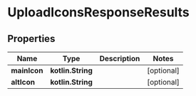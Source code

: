 
# UploadIconsResponseResults

## Properties
Name | Type | Description | Notes
------------ | ------------- | ------------- | -------------
**mainIcon** | **kotlin.String** |  |  [optional]
**altIcon** | **kotlin.String** |  |  [optional]



